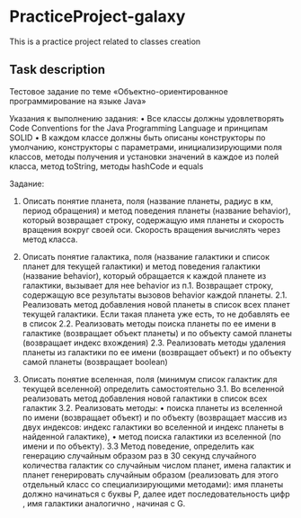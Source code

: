# PracticeProject-galaxy

This is a practice project related to classes creation
## Task description

Тестовое задание по теме «Объектно-ориентированное 
программирование на языке Java»

Указания к выполнению задания:
•	Все классы должны удовлетворять Code Conventions for the Java Programming Language и принципам SOLID
•	В каждом классе должны быть описаны конструкторы по умолчанию, конструкторы с параметрами, инициализирующими поля классов, методы получения и установки значений в каждое из полей класса, метод toString, методы hashCode и equals

Задание:
1. Описать понятие планета, поля (название планеты, радиус в км, период обращения) и метод поведения планеты (название behavior), который возвращает строку, содержащую имя планеты и скорость вращения вокруг своей оси. Скорость вращения вычислять через метод класса.

2. Описать понятие галактика, поля (название галактики и список планет для текущей галактики) и метод поведения галактики (название behavior), который обращается к каждой планете из галактики, вызывает для нее behavior из п.1. Возвращает строку, содержащую все результаты вызовов behavior каждой планеты.
2.1. Реализовать метод добавления новой планеты в список всех планет текущей галактики. Если такая планета уже есть, то не добавлять ее в список
2.2. Реализовать методы поиска планеты по ее имени в галактике (возвращает объект планеты) и по объекту самой планеты (возвращает индекс вхождения)
2.3. Реализовать методы удаления планеты из галактики по ее имени (возвращает объект) и по объекту самой планеты (возвращает boolean)

3. Описать понятие вселенная, поля (минимум список галактик для текущей вселенной) определить самостоятельно
3.1. Во вселенной реализовать метод добавления новой галактики в список всех галактик
3.2. Реализовать методы:
•	поиска планеты из вселенной по имени (возвращает объект) и по объекту (возвращает массив из двух индексов: индекс галактики во вселенной и индекс планеты в найденной галактике),
•	метод поиска галактики из вселенной (по имени и по объекту).
3.3 Метод поведение, определить как генерацию случайным образом раз в 30 секунд случайного количества галактик со случайным числом планет, имена галактик и планет генерировать случайным образом (реализовать для этого отдельный класс со специализирующими методами): имя планеты должно начинаться с буквы Р, далее идет последовательность цифр , имя галактики аналогично , начиная с G. 
